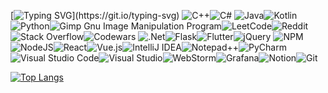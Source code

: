 [![Typing SVG](https://readme-typing-svg.demolab.com?font=Montserrat&weight=700&size=23&pause=1000&color=4EBE2B&width=435&lines=Hello!+My+name+is+Hanakor.)](https://git.io/typing-svg)
![C++](https://img.shields.io/badge/c++-%2300599C.svg?style=for-the-badge&logo=c%2B%2B&logoColor=white)![C#](https://img.shields.io/badge/c%23-%23239120.svg?style=for-the-badge&logo=csharp&logoColor=white)	![Java](https://img.shields.io/badge/java-%23ED8B00.svg?style=for-the-badge&logo=openjdk&logoColor=white)![Kotlin](https://img.shields.io/badge/kotlin-%237F52FF.svg?style=for-the-badge&logo=kotlin&logoColor=white)![Python](https://img.shields.io/badge/python-3670A0?style=for-the-badge&logo=python&logoColor=ffdd54)![Gimp Gnu Image Manipulation Program](https://img.shields.io/badge/Gimp-657D8B?style=for-the-badge&logo=gimp&logoColor=FFFFFF)![LeetCode](https://img.shields.io/badge/LeetCode-000000?style=for-the-badge&logo=LeetCode&logoColor=#d16c06)![Reddit](https://img.shields.io/badge/Reddit-%23FF4500.svg?style=for-the-badge&logo=Reddit&logoColor=white)![Stack Overflow](https://img.shields.io/badge/-Stackoverflow-FE7A16?style=for-the-badge&logo=stack-overflow&logoColor=white)![Codewars](https://img.shields.io/badge/Codewars-B1361E?style=for-the-badge&logo=codewars&logoColor=grey)	![.Net](https://img.shields.io/badge/.NET-5C2D91?style=for-the-badge&logo=.net&logoColor=white)![Flask](https://img.shields.io/badge/flask-%23000.svg?style=for-the-badge&logo=flask&logoColor=white)![Flutter](https://img.shields.io/badge/Flutter-%2302569B.svg?style=for-the-badge&logo=Flutter&logoColor=white)![jQuery](https://img.shields.io/badge/jquery-%230769AD.svg?style=for-the-badge&logo=jquery&logoColor=white)	![NPM](https://img.shields.io/badge/NPM-%23CB3837.svg?style=for-the-badge&logo=npm&logoColor=white)![NodeJS](https://img.shields.io/badge/node.js-6DA55F?style=for-the-badge&logo=node.js&logoColor=white)![React](https://img.shields.io/badge/react-%2320232a.svg?style=for-the-badge&logo=react&logoColor=%2361DAFB)![Vue.js](https://img.shields.io/badge/vuejs-%2335495e.svg?style=for-the-badge&logo=vuedotjs&logoColor=%234FC08D)![IntelliJ IDEA](https://img.shields.io/badge/IntelliJIDEA-000000.svg?style=for-the-badge&logo=intellij-idea&logoColor=white)![Notepad++](https://img.shields.io/badge/Notepad++-90E59A.svg?style=for-the-badge&logo=notepad%2b%2b&logoColor=black)![PyCharm](https://img.shields.io/badge/pycharm-143?style=for-the-badge&logo=pycharm&logoColor=black&color=black&labelColor=green)![Visual Studio Code](https://img.shields.io/badge/Visual%20Studio%20Code-0078d7.svg?style=for-the-badge&logo=visual-studio-code&logoColor=white)![Visual Studio](https://img.shields.io/badge/Visual%20Studio-5C2D91.svg?style=for-the-badge&logo=visual-studio&logoColor=white)![WebStorm](https://img.shields.io/badge/webstorm-143?style=for-the-badge&logo=webstorm&logoColor=white&color=black)![Grafana](https://img.shields.io/badge/grafana-%23F46800.svg?style=for-the-badge&logo=grafana&logoColor=white)![Notion](https://img.shields.io/badge/Notion-%23000000.svg?style=for-the-badge&logo=notion&logoColor=white)![Git](https://img.shields.io/badge/git-%23F05033.svg?style=for-the-badge&logo=git&logoColor=white)



[![Top Langs](https://github-readme-stats.vercel.app/api/top-langs/?username=Hanakorov&layout=compact&card_width=1000&theme=dark)](https://github.com/anuraghazra/github-readme-stats)
